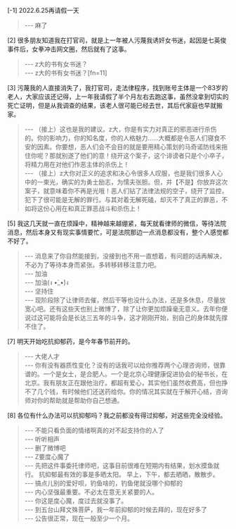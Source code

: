 
[-1] 2022.6.25再请假一天
>--- 麻了<br>

[2] 很多朋友知道我在打官司，就是上一年被人污蔑我诱奸女书迷，起因是七英俊事件后，女拳冲击网文圈，然后就有了这事。
>--- z大的书有女书迷？<br>
>--- z大的书有女书迷？[fn=11]<br>

[3] 污蔑我的人直接消失了，我打官司，走法律程序，找到账号主体是一个83岁的老人，大家应该还记得，上一年我请假了半个月左右去跑这事，虽然没拿到切实的死亡证明，但是从我调查的结果，该老人很可能已经去世，其后代家庭也早就搬家。
>--- （接上）这也是我的建议。z大，你是有实力对真正的邪恶进行杀伤的。你的影响力，你的知名度，你的人格魅力……大概都是令恶人们寝食不安的因素。你要想，恶人们会不会目的就是要用精心策划的马奇诺防线来拖住你呢？那就别遂了他们的意！绕开这个案子，这个诽谤者只是个小卒子，将精力用在对他们作恶主体的杀伤上！<br>
>--- （接上）z大你对正义的追求和决心令很多人叹服，也是我们很多人心中的一束光，确实的为勇士励志，为懦夫张胆。但，并【不是】你放弃这次案子，就意味着你不再是光哦！恶人们钻了法律法规的空子，绕开了监控，犯下了很可能是无解的罪行。与其对着无解死磕，却灭不了真正的罪恶，不如将这份心用在和真正罪恶战斗和杀伤上！<br>

[5] 我这几天就一直在烦躁中，精神越来越绷紧，每天就看律师的微信，等待法院消息，然后本身又有现实事情要忙，可是法院那边一点消息都没有，整个人感觉都不好了。
>--- 消息来了你自然能接到，没接到也不用一直想着，有问题的话再解决，不必为了等待本身而紧张。多转移转移注意力吧。<br>
>--- 加油<br>
>--- 加油(ง •̀_•́)ง<br>
>--- 坚持住<br>
>--- 现阶段除了让律师去催，然后干等也没什么办法，还是多休息，尽量放宽心吧。还有这些天也别上微博了，除了让你更加烦躁毫无意义。去年你便说过这可能将会是长达三五年的斗争，这才刚刚开始，别自己的身体就先撑不住了。<br>

[7] 明天开始吃抗抑郁药，是今年春节前开的。
>--- 大佬人才<br>
>--- 你有没有器质性变化？没有的话我可以给你推荐两个心理咨询师，很靠谱的。一个是女士，是合肥人。一个是北京心理健康促进协会的秘书长，在北京。我有朋友正在跟他治疗。都超有爱心，其实他们虽然收费高，但也挣不了几个钱，有时候他们还送药给你。你的情况其实就在于解开心结，咨询师对你的帮助就是帮助你自己想通。<br>

[8] 各位有什么办法可以抗抑郁吗？我之前都没有得过抑郁，对这些完全没经验。
>--- 不能只看负面的情绪啊真的对不起支持你的人了<br>
>--- 听听相声<br>
>--- 删了微博吧<br>
>--- Z要度心魔了<br>
>--- 先把这件事委托律师吧，这事目前很难在短期内有结果，划水摸鱼就行。
抗抑郁最有效的事是多晒太阳。
早上，下午，都去晒晒，散散步。<br>
>--- 搞点儿别的爱好呗，钓鱼啥的，钓鱼佬就没哪个抑郁的<br>
>--- 内心坚强最重要。不必太在意无关紧要的人。<br>
>--- 你这是度心魔，度过去就没事了。<br>
>--- 到五台山拜文殊菩萨，我一年前抑郁的时候去拜的，现在好多了<br>
>--- 公告很正常，现在一般至少一个月。<br>
